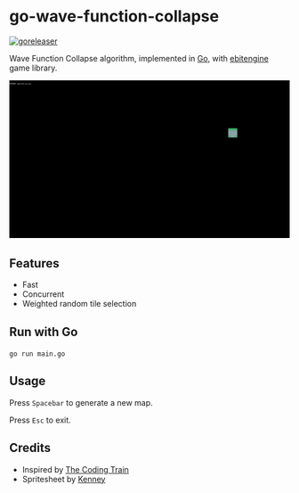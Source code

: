 # go-wave-function-collapse

[![goreleaser](https://github.com/runozo/go-wave-function-collapse/actions/workflows/go.yml/badge.svg)](https://github.com/runozo/go-wave-function-collapse/actions/workflows/go.yml)

Wave Function Collapse algorithm, implemented in [Go](https://golang.org), with [ebitengine](https://github.com/hajimehoshi/ebiten) game library.

![GIF animation of WFC algorithm](gifs/gowfc.gif)

## Features

- Fast
- Concurrent
- Weighted random tile selection

<!--
## Quickstart

[Download](https://github.com/runozo/go-wave-function-collapse/releases/latest) a release suitable for your platform and run it.
-->

## Run with Go

```go run main.go```

## Usage

Press ```Spacebar``` to generate a new map. 

Press ```Esc``` to exit.

## Credits

- Inspired by [The Coding Train](https://thecodingtrain.com/challenges/171-wave-function-collapse)
- Spritesheet by [Kenney](https://kenney.nl)
